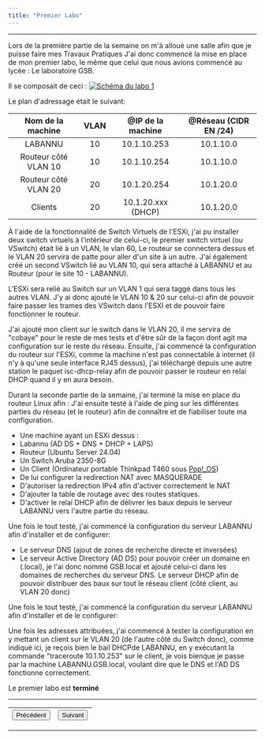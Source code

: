 ```yaml
---
title: "Premier Labo"
---
```

***
Lors de la première partie de la semaine on m'à alloué une salle afin que je puisse faire mes Travaux Pratiques J'ai donc commencé la mise en place de mon premier labo, le même que celui que nous avions commencé au lycée : Le laboratoire GSB.

Il se composait de ceci :
[![Schéma du labo 1](https://vhascoet-pro.github.io/portfolio-bts.github.io/pics/Schema_Labo1.jpg)](https://vhascoet-pro.github.io/pics/Schema_Labo1.jpg)

Le plan d'adressage était le suivant:

|Nom de la machine      |VLAN   |@IP de la machine  |@Réseau (CIDR EN /24) |
|:---:                  |:---:  |:---:              |:---:                 |
|LABANNU                |10     |10.1.10.253        |10.1.10.0             |
|Routeur côté VLAN 10   |10     |10.1.10.254        |10.1.10.0             |
|Routeur côté VLAN 20   |20     |10.1.20.254        |10.1.20.0             |
|Clients                |20     |10.1.20.xxx (DHCP) |10.1.20.0             |

À l'aide de la fonctionnalité de Switch Virtuels de l'ESXi, j'ai pu installer deux switch virtuels à l'intérieur de celui-ci, le premier switch virtuel (ou VSwitch) était lié à un VLAN, le vlan 60, Le routeur se connectera dessus et le VLAN 20 servira de patte pour aller d'un site à un autre.
J'ai également créé un second VSwitch lié au VLAN 10, qui sera attaché à LABANNU et au Routeur (pour le site 10 - LABANNU).

L'ESXi sera relié au Switch sur un VLAN 1 qui sera taggé dans tous les autres VLAN.
J'y ai donc ajouté le VLAN 10 & 20 sur celui-ci afin de pouvoir faire passer les trames des VSwitch dans l'ESXI et de pouvoir faire fonctionner le routeur.

J'ai ajouté mon client sur le switch dans le VLAN 20, il me servira de "cobaye" pour le reste de mes tests et d'être sûr de la façon dont agit ma configuration sur le reste du réseau.
Ensuite, j'ai commencé la configuration du routeur sur l'ESXi, comme la machine n'est pas connectable à internet (il n'y à qu'une seule interface RJ45 dessus), j'ai téléchargé depuis une autre station le paquet isc-dhcp-relay afin de pouvoir passer le routeur en relai DHCP quand il y en aura besoin.

Durant la seconde partie de la semaine, j'ai terminé la mise en place du routeur Linux afin :
J'ai ensuite testé à l'aide de ping sur les différentes parties du réseau (et le routeur) afin de connaître et de fiabiliser toute ma configuration.

- Une machine ayant un ESXi dessus :
- Labannu (AD DS + DNS + DHCP + LAPS)
- Routeur (Ubuntu Server 24.04)
- Un Switch Aruba 2350-8G
- Un Client (Ordinateur portable Thinkpad T460 sous [Pop!_OS](https://pop.system76.com/))
- De lui configurer la redirection NAT avec MASQUERADE
- D'autoriser la redirection IPv4 afin d'activer correctement le NAT
- D'ajouter la table de routage avec des routes statiques.
- D'activer le relai DHCP afin de délivrer les baux depuis le serveur LABANNU vers l'autre partie du réseau.

Une fois le tout testé, j'ai commencé la configuration du serveur LABANNU afin d'installer et de configurer:

- Le serveur DNS (ajout de zones de recherche directe et inversées)
- Le serveur Active Directory (AD DS) pour pouvoir créer un domaine en (.local), je l'ai donc nommé GSB.local et ajouté celui-ci dans les domaines de recherches du serveur DNS. Le serveur DHCP afin de pouvoir distribuer des baux sur tout le réseau client (côté client, au VLAN 20 donc)

Une fois le tout testé, j'ai commencé la configuration du serveur LABANNU afin d'installer et de
le configurer:

Une fois les adresses attribuées, j'ai commencé à tester la configuration en y mettant un client sur le VLAN 20 (de l'autre côté du Switch donc), comme indiqué ici, je reçois bien le bail DHCPde LABANNU, en y exécutant la commande "traceroute 10.1.10.253" sur le client, je vois bienque je passe par la machine LABANNU.GSB.local, voulant dire que le DNS et l'AD DS fonctionne correctement.

Le premier labo est **terminé**
***
|<button onclick="window.location.href='https://vhascoet-pro.github.io/portfolio-bts.github.io/rds/rapport';">Précédent</button>|<button onclick="window.location.href='https://vhascoet-pro.github.io/portfolio-bts.github.io/rds/rapport_p2';">Suivant</button>|
|---|---|
***